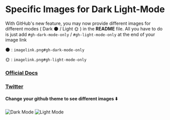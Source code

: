# Specific Images for Dark Light-Mode

With GitHub's new feature, you may now provide different images for different modes ( Dark 🌑 / Light 🌞 ) in the **README** file. 
All you have to do is just add `#gh-dark-mode-only` / `#gh-light-mode-only` at the end of your image link

🌑 : `imagelink.png#gh-dark-mode-only`

🌞 : `imagelink.png#gh-light-mode-only`

### [Official Docs](https://docs.github.com/en/github/writing-on-github/getting-started-with-writing-and-formatting-on-github/basic-writing-and-formatting-syntax#specifying-the-theme-an-image-is-shown-to)

### [Twitter](https://twitter.com/Vanshsh2701)

#### Change your github theme to see different images ⬇️

![Dark  Mode](https://user-images.githubusercontent.com/81517284/145407725-1834fd03-f02c-401d-9746-99ef80df103a.png#gh-dark-mode-only)
![Light Mode](https://user-images.githubusercontent.com/81517284/145409013-6b234a94-4aaa-4442-ad8f-b7c3af476151.png#gh-light-mode-only)

